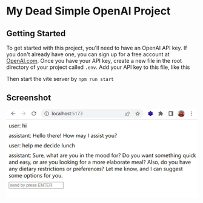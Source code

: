 # My Dead Simple OpenAI Project

## Getting Started

To get started with this project, you'll need to have an OpenAI API key. If you don't already have one, you can sign up for a free account at [OpenAI.com](https://openai.com/). Once you have your API key, create a new file in the root directory of your project called `.env`. Add your API key to this file, like this

Then start the vite server by `npm run start`

## Screenshot

![demo](demo.jpg)
